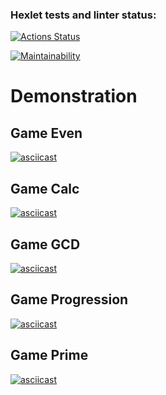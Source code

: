 ### Hexlet tests and linter status:
[![Actions Status](https://github.com/sayat-a/java-project-61/actions/workflows/hexlet-check.yml/badge.svg)](https://github.com/sayat-a/java-project-61/actions)

[![Maintainability](https://api.codeclimate.com/v1/badges/a4117181b1e80163a5cd/maintainability)](https://codeclimate.com/github/sayat-a/java-project-61/maintainability)

# Demonstration
## Game Even
[![asciicast](https://asciinema.org/a/eLgMECBqejgUYuy6lVGL1hck2.svg)](https://asciinema.org/a/eLgMECBqejgUYuy6lVGL1hck2)

## Game Calc
[![asciicast](https://asciinema.org/a/1h4Xmo2tfoJ3a166JbPyJNamu.svg)](https://asciinema.org/a/1h4Xmo2tfoJ3a166JbPyJNamu)

## Game GCD
[![asciicast](https://asciinema.org/a/NkuRTVGnh4dxlqLCoRvQeN6Ek.svg)](https://asciinema.org/a/NkuRTVGnh4dxlqLCoRvQeN6Ek)

## Game Progression
[![asciicast](https://asciinema.org/a/JHU4MYQfbBF2mvDLMiwMDlOcs.svg)](https://asciinema.org/a/JHU4MYQfbBF2mvDLMiwMDlOcs)

## Game Prime
[![asciicast](https://asciinema.org/a/OLc7afQ3Esdwd45NkivJEkPHc.svg)](https://asciinema.org/a/OLc7afQ3Esdwd45NkivJEkPHc)
